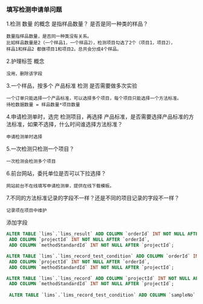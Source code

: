 ### 填写检测申请单问题

1.检测 数量 的概念 
是指样品数量？ 是否是同一种类的样品？

    数量指样品数量，是否同一种类没有关系。
    比如样品数量是2（一个样品1，一个样品2），检测项目勾选了2个（项目1，项目2）， 
    样品1和样品2 都做项目1和项目2。总共会分成4个样品。

2.护理标签 概念

    没用，删除该字段

3.一个样品，按多个 产品标准 检测 是否需要做多次实验
    
    一个订单只能选择一个产品标准，可以选择多个项目，每个项目只能选择一个方法标准。
    待检数据数量 = 样品数量*项目数量

4.申请检测单时，选完 检测项目，再选择 产品标准，是否需要选择产品标准的方法标准，如果不选择，什么时间谁选择方法标准？

    申请检测单时选择
    
5.一次检测只检测一个项目？

    一次检测会检测多个项目
    
6.前台网站，委托单位是否可以下拉选择？

    网站前台不在线填写申请检测单，提供在线下载模板。
    
7.不同的方法标准记录的字段不一样？还是不同的项目记录的字段不一样？

    记录项在项目中维护
    
 
添加字段
```sql
ALTER TABLE `lims`.`lims_result` ADD COLUMN `orderId` INT NOT NULL AFTER `index`,
 ADD COLUMN `projectId` INT NOT NULL AFTER `orderId`,
 ADD COLUMN `methodStandardId` INT NOT NULL AFTER `projectId`;

ALTER TABLE `lims`.`lims_record_test_condition` ADD COLUMN `orderId` INT NOT NULL AFTER `remark`,
 ADD COLUMN `projectId` INT NOT NULL AFTER `orderId`,
 ADD COLUMN `methodStandardId` INT NOT NULL AFTER `projectId`;

ALTER TABLE `lims`.`lims_record` ADD COLUMN `projectId` INT NOT NULL AFTER `orderId`,
 ADD COLUMN `methodStandardId` INT NOT NULL AFTER `projectId`;
 
 ALTER TABLE `lims`.`lims_record_test_condition` ADD COLUMN `sampleNo` varchar(50) NOT NULL AFTER `methodStandardId`;
```
